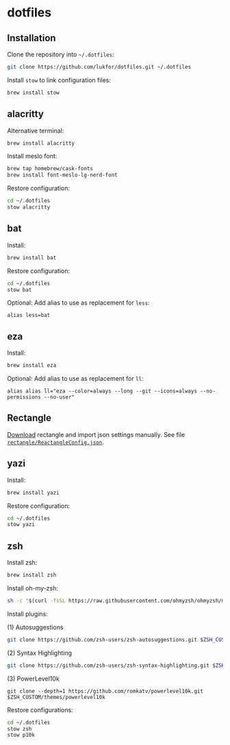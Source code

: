 # dotfiles


## Installation

Clone the repository into `~/.dotfiles`:

```bash
git clone https://github.com/lukfor/dotfiles.git ~/.dotfiles
```

Install `stow` to link configuration files:

```bash
brew install stow
```

## alacritty

Alternative terminal:

```bash
brew install alacritty
```

Install meslo font:

```bash
brew tap homebrew/cask-fonts
brew install font-meslo-lg-nerd-font
```

Restore configuration:

```bash
cd ~/.dotfiles
stow alacritty
```

## bat


Install:

```bash
brew install bat
```

Restore configuration:

```bash
cd ~/.dotfiles
stow bat
```

Optional: Add alias to use as replacement for `less`:
```
alias less=bat
```

## eza

Install:

```bash
brew install eza
```

Optional: Add alias to use as replacement for `ll`:
```
alias alias ll="eza --color=always --long --git --icons=always --no-permissions --no-user"
```


## Rectangle

[Download](https://rectangleapp.com/) rectangle and import json settings manually. See file [`rectangle/ReactangleConfig.json`](rectangle/ReactangleConfig.json).


## yazi


Install:

```bash
brew install yazi
```

Restore configuration:

```bash
cd ~/.dotfiles
stow yazi
```

## zsh

Install zsh:

```bash
brew install zsh
```

Install oh-my-zsh:

```bash
sh -c "$(curl -fsSL https://raw.githubusercontent.com/ohmyzsh/ohmyzsh/master/tools/install.sh)"
```

Install plugins:

(1) Autosuggestions

```bash
git clone https://github.com/zsh-users/zsh-autosuggestions.git $ZSH_CUSTOM/plugins/zsh-autosuggestions
```

(2) Syntax Highlighting

```bash
git clone https://github.com/zsh-users/zsh-syntax-highlighting.git $ZSH_CUSTOM/plugins/zsh-syntax-highlighting
```

(3) PowerLevel10k

```shell
git clone --depth=1 https://github.com/romkatv/powerlevel10k.git $ZSH_CUSTOM/themes/powerlevel10k
```


Restore configurations:

```bash
cd ~/.dotfiles
stow zsh
stow p10k
```